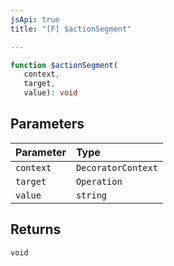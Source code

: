 ```yaml
---
jsApi: true
title: "[F] $actionSegment"

---
```

```ts
function $actionSegment(
   context, 
   target, 
   value): void
```

## Parameters

| Parameter | Type |
| :------ | :------ |
| `context` | `DecoratorContext` |
| `target` | `Operation` |
| `value` | `string` |

## Returns

`void`
